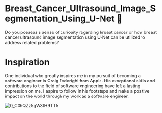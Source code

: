 # Breast_Cancer_Ultrasound_Image_Segmentation_Using_U-Net 💐
Do you possess a sense of curiosity regarding breast cancer or how breast cancer ultrasound image segmentation using U-Net can be utilized to address related problems?

# Inspiration
One individual who greatly inspires me in my pursuit of becoming a software engineer is Craig Federighi from Apple. His exceptional skills and contributions to the field of software engineering have left a lasting impression on me. I aspire to follow in his footsteps and make a positive impact on the world through my work as a software engineer. 

![0_C0hQZz5gW3tH9TT5](https://github.com/nadiasuweer4ya/Breast_Cancer_Ultrasound_Image_Segmentation_Using_U-Net/assets/135404371/cbd77009-2df7-4f0d-accd-10cfd86f4730)
